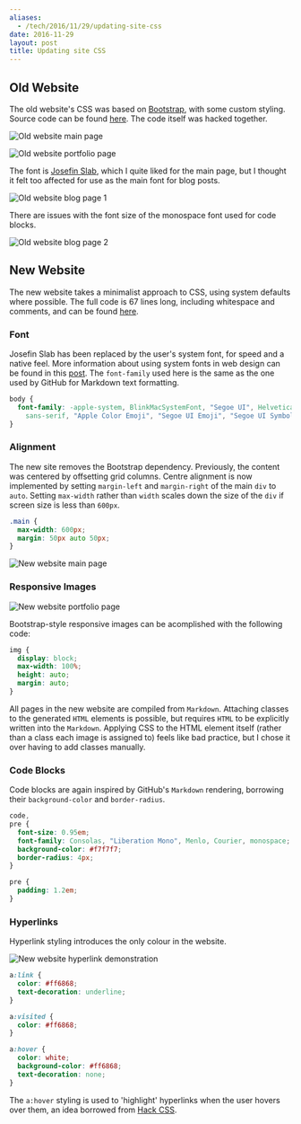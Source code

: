 ```yaml
---
aliases:
  - /tech/2016/11/29/updating-site-css
date: 2016-11-29
layout: post
title: Updating site CSS
---
```


## Old Website

The old website's CSS was based on [Bootstrap](http://getbootstrap.com/), with
some custom styling. Source code can be found
[here](https://github.com/jamesroutley/jamesroutley.github.io/tree/52ae9222a013fe30e56242373e2e6f4f8009128c/css).
The code itself was hacked together.

![Old website main page](/img/posts/from-jekyll/01-css/old-main.png "old website main page")

![Old website portfolio page](/img/posts/from-jekyll/01-css/old-portfolio.png "old website portfolio page")

The font is [Josefin Slab](https://fonts.google.com/specimen/Josefin+Slab),
which I quite liked for the main page, but I thought it felt too affected for
use as the main font for blog posts.

![Old website blog page 1](/img/posts/from-jekyll/01-css/old-blog-1.png "old website blog page 1")

There are issues with the font size of the monospace font used for code blocks.

![Old website blog page 2](/img/posts/from-jekyll/01-css/old-blog-2.png "old website blog page 2")

## New Website

The new website takes a minimalist approach to CSS, using system defaults where
possible. The full code is 67 lines long, including whitespace and comments, and
can be found
[here](https://github.com/jamesroutley/jamesroutley.github.io/blob/812401e4bb92a9248a7883682e3106f6439bae5b/css/jamesroutley.css).

### Font

Josefin Slab has been replaced by the user's system font, for speed and a native
feel. More information about using system fonts in web design can be found in
this
[post](https://www.smashingmagazine.com/2015/11/using-system-ui-fonts-practical-guide/).
The `font-family` used here is the same as the one used by GitHub for Markdown
text formatting.

```css
body {
  font-family: -apple-system, BlinkMacSystemFont, "Segoe UI", Helvetica, Arial,
    sans-serif, "Apple Color Emoji", "Segoe UI Emoji", "Segoe UI Symbol";
}
```

### Alignment

The new site removes the Bootstrap dependency. Previously, the content was
centered by offsetting grid columns. Centre alignment is now implemented by
setting `margin-left` and `margin-right` of the main `div` to `auto`. Setting
`max-width` rather than `width` scales down the size of the `div` if screen size
is less than `600px`.

```css
.main {
  max-width: 600px;
  margin: 50px auto 50px;
}
```

![New website main page](/img/posts/from-jekyll/01-css/new-main.png "new website main page")

### Responsive Images

![New website portfolio page](/img/posts/from-jekyll/01-css/new-portfolio.png "new website portfolio page")

Bootstrap-style responsive images can be acomplished with the following code:

```css
img {
  display: block;
  max-width: 100%;
  height: auto;
  margin: auto;
}
```

All pages in the new website are compiled from `Markdown`. Attaching classes to
the generated `HTML` elements is possible, but requires `HTML` to be explicitly
written into the `Markdown`. Applying CSS to the HTML element itself (rather
than a class each image is assigned to) feels like bad practice, but I chose it
over having to add classes manually.

### Code Blocks

Code blocks are again inspired by GitHub's `Markdown` rendering, borrowing their
`background-color` and `border-radius`.

```css
code,
pre {
  font-size: 0.95em;
  font-family: Consolas, "Liberation Mono", Menlo, Courier, monospace;
  background-color: #f7f7f7;
  border-radius: 4px;
}

pre {
  padding: 1.2em;
}
```

### Hyperlinks

Hyperlink styling introduces the only colour in the website.

![New website hyperlink demonstration](/img/posts/from-jekyll/01-css/new-blog-hyperlink.png "new website hyperlink demonstration")

```css
a:link {
  color: #ff6868;
  text-decoration: underline;
}

a:visited {
  color: #ff6868;
}

a:hover {
  color: white;
  background-color: #ff6868;
  text-decoration: none;
}
```

The `a:hover` styling is used to 'highlight' hyperlinks when the user hovers
over them, an idea borrowed from [Hack CSS](http://hackcss.com/).
